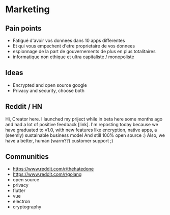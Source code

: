 # Marketing

## Pain points

* Fatigué d'avoir vos donnees dans 10 apps differentes
* Et qui vous empechent d'etre proprietaire de vos donnees
* espionnage de la part de gouvernements de plus en plus totalitaires
* informatique non ethique et ultra capitaliste / monopoliste

## Ideas

* Encrypted and open source google
* Privacy and security, choose both



## Reddit / HN

Hi, 
Creator here.
I launched my priject while in beta here some months ago and had a lot of positive feedback [link].
I'm reposting today because we have graduated to v1.0, with new features like encryption, native apps, a (seemly) sustainable business model
And still 100% open source :)
Also, we have a better, human (warm??) customer support ;)

## Communities

* https://www.reddit.com/r/thehatedone
* https://www.reddit.com/r/golang
* open source
* privacy
* flutter
* vue
* electron
* cryptography
